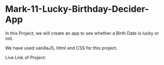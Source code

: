 # Mark-11-Lucky-Birthday-Decider-App
In this Project, we will create an app to see whether a Birth Date is lucky or not. 

We have used vanillaJS, Html and CSS for this project.

Live Link of Project: 
